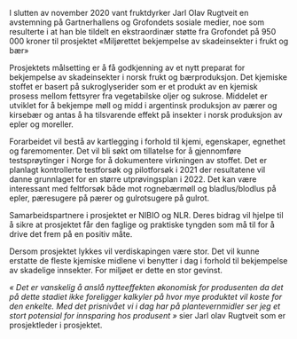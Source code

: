 I slutten av november 2020 vant fruktdyrker Jarl Olav Rugtveit en avstemning på Gartnerhallens og Grofondets sosiale medier, noe som resulterte i at han ble tildelt en ekstraordinær støtte fra Grofondet på 950 000 kroner til prosjektet «Miljørettet bekjempelse av skadeinsekter i frukt og bær» 

Prosjektets målsetting er å få godkjenning av et nytt preparat for bekjempelse av skadeinsekter i norsk frukt og bærproduksjon. Det kjemiske stoffet er basert på sukroglyserider som er et produkt av en kjemisk prosess mellom fettsyrer fra vegetabilske oljer og sukrose. Middelet er utviklet for å bekjempe møll og midd i argentinsk produksjon av pærer og kirsebær og antas å ha tilsvarende effekt på insekter i norsk produksjon av epler og moreller. 

Forarbeidet vil bestå av kartlegging i forhold til kjemi, egenskaper, egnethet og faremomenter. Det vil bli søkt om tillatelse for å gjennomføre testsprøytinger i Norge for å dokumentere virkningen av stoffet. Det er planlagt kontrollerte testforsøk og pilotforsøk i 2021 der resultatene vil danne grunnlaget for en større utprøvingsplan i 2022\. Det kan være interessant med feltforsøk både mot rognebærmøll og bladlus/blodlus på epler, pæresugere på pærer og gulrotsugere på gulrot. 

Samarbeidspartnere i prosjektet er NIBIO og NLR. Deres bidrag vil hjelpe til å sikre at prosjektet får den faglige og praktiske tyngden som må til for å drive det frem på en positiv måte. 

Dersom prosjektet lykkes vil verdiskapingen være stor. Det vil kunne erstatte de fleste kjemiske midlene vi benytter i dag i forhold til bekjempelse av skadelige innsekter. For miljøet er dette en stor gevinst. 

_«_ _Det er vanskelig å anslå nytteeffekten økonomisk for produsenten da det på dette stadiet ikke foreligger kalkyler på hvor mye produktet vil koste for den enkelte. Med det prisnivået vi i dag har på plantevernmidler ser jeg_ _et stort potensial_ _for innsparing hos produsent_ _»_ sier Jarl olav Rugtveit som er prosjektleder i prosjektet. 